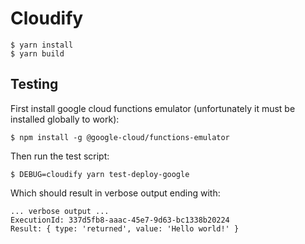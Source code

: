 # Cloudify

```
$ yarn install
$ yarn build
```

## Testing

First install google cloud functions emulator (unfortunately it must be
installed globally to work):

```
$ npm install -g @google-cloud/functions-emulator
```

Then run the test script:

```
$ DEBUG=cloudify yarn test-deploy-google
```

Which should result in verbose output ending with:

```
... verbose output ...
ExecutionId: 337d5fb8-aaac-45e7-9d63-bc1338b20224
Result: { type: 'returned', value: 'Hello world!' }
```
